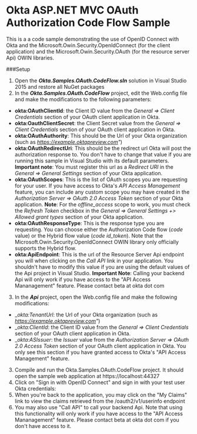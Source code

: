 # Okta ASP.NET MVC OAuth Authorization Code Flow Sample
This is a a code sample demonstrating the use of OpenID Connect with Okta and the Microsoft.Owin.Security.OpenIdConnect (for the client application) and the Microsoft.Owin.Security.OAuth (for the resource server Api) OWIN libraries.

###Setup
1. Open the __*Okta.Samples.OAuth.CodeFlow.sln*__ solution in Visual Studio 2015 and restore all NuGet packages
2. In the  __*Okta.Samples.OAuth.CodeFlow*__ project, edit the Web.config file and make the modifications to the following parameters:
 + __okta:OAuthClientId__: the Client ID value from the _General => Client Credentials_ section of your OAuth client application in Okta.
 + __okta:OauthClientSecret__: the Client Secret value from the _General => Client Credentials_ section of your OAuth client application in Okta.
 + __okta:OAuthAuthority__: This should be the Url of your Okta organization (such as _https://example.oktapreview.com"_)
 + __okta:OAuthRedirectUri__: This should be the redirect url Okta will post the authorization response to. You don't have to change that value if you are running this sample in Visual Studio with its default parameters.
__Important note__: You must register this url as a _Redirect URI_ in the _General => General Settings_ section of your Okta application.
 + __okta:OAuthScopes__: This is the list of OAuth scopes you are requesting for your user. If you have access to Okta's _API Access Management_ feature, you can include any custom scope you may have created in the _Authorization Server => OAuth 2.0 Access Token_ section of your Okta application.
__Note__: For the _offline_access_ scope to work, you must check the _Refresh Token_ checkbox in the _General => General Settings +> Allowed grant types_ section of your Okta application.
 + __okta:OAuthResponseType__: This is the response type you are requesting. You can choose either the Authorization Code flow (_code_ value) or the Hybrid flow value (_code id_token_). Note that the Microsoft.Owin.Security.OpenIdConnect OWIN library only officially supports the Hybrid flow.
 + __okta:ApiEndpoint__: This is the url of the Resource Server Api endpoint you will when clicking on the _Call API_ link in your application. You shouldn't have to modify this value if you are using the default values of the Api project in Visual Studio. 
__Important Note__: Calling your backend Api will only work if you have access to the "API Access Mananagement" feature. Please contact beta at okta dot com
3. In the __*Api*__ project, open the Web.config file and make the following modifications:
 + __okta:TenantUrl_: the Url of your Okta organization (such as _https://example.oktapreview.com"_)
 + __okta:ClientId_: the Client ID value from the _General => Client Credentials_ section of your OAuth client application in Okta.
 + __okta:ASIssuer_: the *Issuer* value from the _Authorization Server => OAuth 2.0 Access Token_ section of your OAuth client application in Okta. You only see this section if you have granted access to Okta's "API Access Management" feature.
3. Compile and run the Okta.Samples.OAuth.CodeFlow project. It should open the sample web application at https://localhost:44327
5. Click on "Sign in with OpenID Connect" and sign in with your test user Okta credentials:
6. When you're back to the application, you may click on the "My Claims" link to view the claims retrieved from the /oauth2/v1/userinfo endpoint 
7. You may also use "Call API" to call your backend Api. Note that using this functionality will only work if you have access to the "API Access Mananagement" feature. Please contact beta at okta dot com if you don't have access to it.
